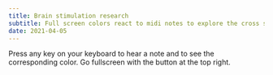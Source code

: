 ```yaml
---
title: Brain stimulation research
subtitle: Full screen colors react to midi notes to explore the cross stimulation of the brain
date: 2021-04-05
---
```


<script setup>
import brain from './brain.vue'
</script>

<client-only>
  <brain />
</client-only>

Press any key on your keyboard to hear a note and to see the corresponding color. Go fullscreen with the button at the top right.